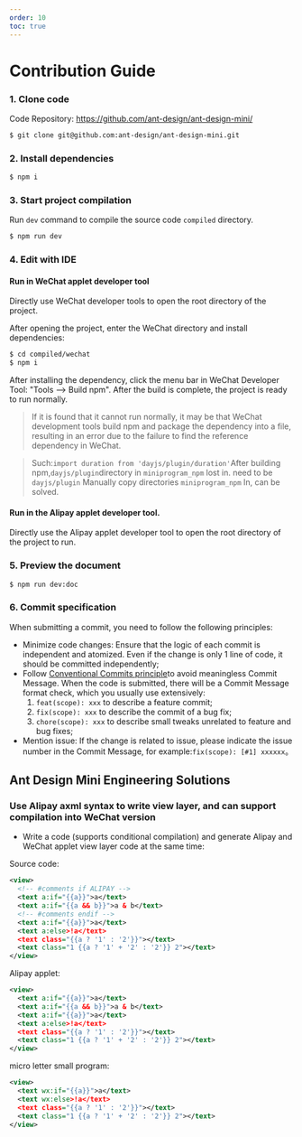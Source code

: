 ```yaml
---
order: 10
toc: true
---
```


# Contribution Guide

### 1. Clone code

Code Repository: https://github.com/ant-design/ant-design-mini/

```bash
$ git clone git@github.com:ant-design/ant-design-mini.git
```

### 2. Install dependencies

```bash
$ npm i
```

### 3. Start project compilation

Run `dev` command to compile the source code `compiled` directory.

```bash
$ npm run dev
```

### 4. Edit with IDE

#### Run in WeChat applet developer tool

Directly use WeChat developer tools to open the root directory of the project.

After opening the project, enter the WeChat directory and install dependencies:

```bash
$ cd compiled/wechat
$ npm i
```

After installing the dependency, click the menu bar in WeChat Developer Tool: "Tools --> Build npm". After the build is complete, the project is ready to run normally.

> If it is found that it cannot run normally, it may be that WeChat development tools build npm and package the dependency into a file, resulting in an error due to the failure to find the reference dependency in WeChat.

> Such:`import duration from 'dayjs/plugin/duration'`After building npm,`dayjs/plugin`directory in `miniprogram_npm` lost in. need to be `dayjs/plugin` Manually copy directories `miniprogram_npm` In, can be solved.

#### Run in the Alipay applet developer tool.

Directly use the Alipay applet developer tool to open the root directory of the project to run.

### 5. Preview the document

```bash
$ npm run dev:doc
```

### 6. Commit specification

When submitting a commit, you need to follow the following principles:

- Minimize code changes: Ensure that the logic of each commit is independent and atomized. Even if the change is only 1 line of code, it should be committed independently;
- Follow [Conventional Commits principle](https://www.conventionalcommits.org/zh-hans/v1.0.0/)to avoid meaningless Commit Message. When the code is submitted, there will be a Commit Message format check, which you usually use extensively:
  1. `feat(scope): xxx` to describe a feature commit;
  2. `fix(scope): xxx` to describe the commit of a bug fix;
  3. `chore(scope): xxx` to describe small tweaks unrelated to feature and bug fixes;
- Mention issue: If the change is related to issue, please indicate the issue number in the Commit Message, for example:`fix(scope): [#1] xxxxxx`。

## Ant Design Mini Engineering Solutions

### Use Alipay axml syntax to write view layer, and can support compilation into WeChat version

- Write a code (supports conditional compilation) and generate Alipay and WeChat applet view layer code at the same time:

Source code:

```xml
<view>
  <!-- #comments if ALIPAY -->
  <text a:if="{{a}}">a</text>
  <text a:if="{{a && b}}">a & b</text>
  <!-- #comments endif -->
  <text a:if="{{a}}">a</text>
  <text a:else>!a</text>
  <text class="{{a ? '1' : '2'}}"></text>
  <text class="1 {{a ? '1' + '2' : '2'}} 2"></text>
</view>
```

Alipay applet:

```xml
<view>
  <text a:if="{{a}}">a</text>
  <text a:if="{{a && b}}">a & b</text>
  <text a:if="{{a}}">a</text>
  <text a:else>!a</text>
  <text class="{{a ? '1' : '2'}}"></text>
  <text class="1 {{a ? '1' + '2' : '2'}} 2"></text>
</view>
```

micro letter small program:

```xml
<view>
  <text wx:if="{{a}}">a</text>
  <text wx:else>!a</text>
  <text class="{{a ? '1' : '2'}}"></text>
  <text class="1 {{a ? '1' + '2' : '2'}} 2"></text>
</view>
```
